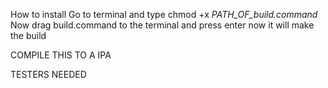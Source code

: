 
How to install
Go to terminal and type chmod +x *PATH_OF_build.command*
Now drag build.command to the terminal and press enter now it will make the build






COMPILE THIS TO A IPA 

TESTERS NEEDED
